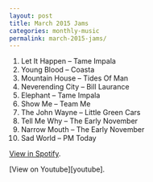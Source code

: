 ```yaml
---
layout: post
title: March 2015 Jams
categories: monthly-music
permalink: march-2015-jams/
---
```


1. Let It Happen – Tame Impala
2. Young Blood – Coasta
3. Mountain House – Tides Of Man
4. Neverending City – Bill Laurance
5. Elephant – Tame Impala
6. Show Me – Team Me
7. The John Wayne – Little Green Cars
8. Tell Me Why – The Early November
9. Narrow Mouth – The Early November
10. Sad World – PM Today

[View in Spotify][spotify].  
<!-- [View in Apple Music][apple music].  
 -->[View on Youtube][youtube].

[spotify]: https://open.spotify.com/user/fred.hohman/playlist/34R4XJjfNpkAWBDcUVYuCe "View in Spotify."
[apple music]: https://itunes.apple.com/us/playlist/march-2015-jams/idpl.b96b38d2ea6b46fea9a81ede45de7348 "View in iTunes."
[youtube]: https://www.youtube.com/playlist?list=PL7t4sFPlrvYXOy_1oPc-ehzH32OKWOj0t "View on Youtube."